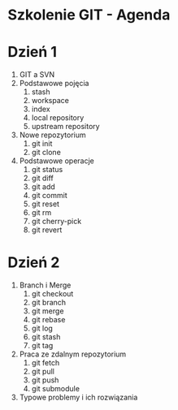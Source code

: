 # Szkolenie GIT - Agenda

# Dzień 1
1. GIT a SVN
1. Podstawowe pojęcia
    1. stash
    1. workspace
    1. index
    1. local repository
    1. upstream repository
1. Nowe repozytorium
    1. git init
    1. git clone
1. Podstawowe operacje
    1. git status
    1. git diff
    1. git add
    1. git commit
    1. git reset
    1. git rm
    1. git cherry-pick
    1. git revert

# Dzień 2
1. Branch i Merge
    1. git checkout
    1. git branch
    1. git merge
    1. git rebase
    1. git log
    1. git stash
    1. git tag
1. Praca ze zdalnym repozytorium
    1. git fetch
    1. git pull
    1. git push
    1. git submodule
1. Typowe problemy i ich rozwiązania
